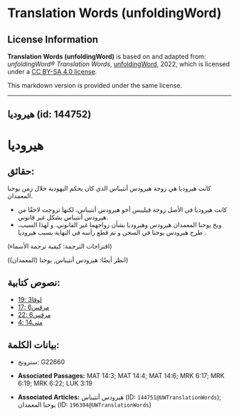 # Translation Words (unfoldingWord)

## License Information

**Translation Words (unfoldingWord)** is based on and adapted from: _unfoldingWord® Translation Words_, [unfoldingWord](https://unfoldingword.org/utw), 2022, which is licensed under a [CC BY-SA 4.0 license](https://creativecommons.org/licenses/by-sa/4.0/legalcode.en).

This markdown version is provided under the same license.



--------------------------------

## هيروديا (id: 144752)

هيروديا
=======

حقائق:
------

كانت هيروديا هي زوجة هيرودس أنتيباس الذي كان يحكم اليهودية خلال زمن يوحنا المعمدان.

* كانت هيروديا في الأصل زوجة فيليبس أخو هيرودس أنتيباس، لكنها تزوجت لاحقًا من هيرودس أنتيباس بشكل غير قانوني.
* وبخ يوحنا المعمدان هيرودس وهيروديا بشأن زواجهما غير القانوني. و لهذا السبب، طرح هيرودس يوحنا في السجن و تم قطع رأسه في النهاية بسبب هيروديا .

(اقتراحات الترجمة: كيفية ترجمة الأسماء)

(انظر أيضًا: هيرودس أنتيباس, يوحنا (المعمدان))

نصوص كتابية:
------------

* [لوقا3 :19](https://ref.ly/Luke3:19)
* [مرقس6 :17](https://ref.ly/Mark6:17)
* [مرقس6 :22](https://ref.ly/Mark6:22)
* [متى14 :4](https://ref.ly/Matt14:4)

بيانات الكلمة:
--------------

* سترونج: G22660

* **Associated Passages:** MAT 14:3; MAT 14:4; MAT 14:6; MRK 6:17; MRK 6:19; MRK 6:22; LUK 3:19
* **Associated Articles:** هيرودس أنتيباس (ID: `144751@UWTranslationWords`); يوحنا المعمدان (ID: `196304@UWTranslationWords`)

